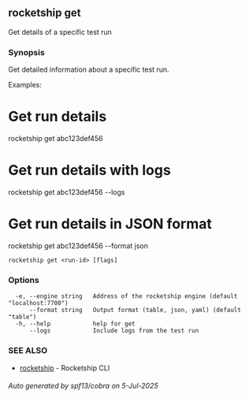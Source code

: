 ## rocketship get

Get details of a specific test run

### Synopsis

Get detailed information about a specific test run.

Examples:
  # Get run details
  rocketship get abc123def456

  # Get run details with logs
  rocketship get abc123def456 --logs

  # Get run details in JSON format
  rocketship get abc123def456 --format json

```
rocketship get <run-id> [flags]
```

### Options

```
  -e, --engine string   Address of the rocketship engine (default "localhost:7700")
      --format string   Output format (table, json, yaml) (default "table")
  -h, --help            help for get
      --logs            Include logs from the test run
```

### SEE ALSO

* [rocketship](rocketship.md)	 - Rocketship CLI

###### Auto generated by spf13/cobra on 5-Jul-2025
